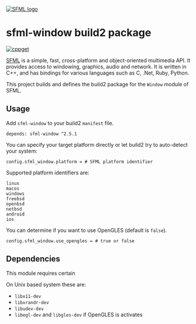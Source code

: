 [![SFML logo](https://www.sfml-dev.org/images/logo.png)](https://www.sfml-dev.org)

# sfml-window build2 package

[![cppget](https://img.shields.io/website/https/cppget.org/sfml-window.svg?down_message=offline&label=cppget.org&up_color=blue&up_message=online)](https://cppget.org/sfml-window)

[SFML](https://www.sfml-dev.org) is a simple, fast, cross-platform and object-oriented multimedia API. It provides access to windowing, graphics, audio and network. It is written in C++, and has bindings for various languages such as C, .Net, Ruby, Python.

This project builds and defines the build2 package for the `Window` module of SFML.

## Usage

Add `sfml-window` to your build2 `manifest` file.

```
depends: sfml-window ^2.5.1
```

You can specify your target platform directly or let build2 try to auto-detect your system:

```
config.sfml_window.platform = # SFML platform identifier
```

Supported platform identifiers are:

```
linux
macos
windows
freebsd
openbsd
netbsd
android
ios
```

You can determine if you want to use OpenGLES (default is `false`).

```
config.sfml_window.use_opengles = # true or false
```

## Dependencies

This module requires certain

On Unix based system these are:

* `libx11-dev`
* `libxrandr-dev`
* `libudev-dev`
* `libegl-dev` and `libgles-dev` if OpenGLES is activates